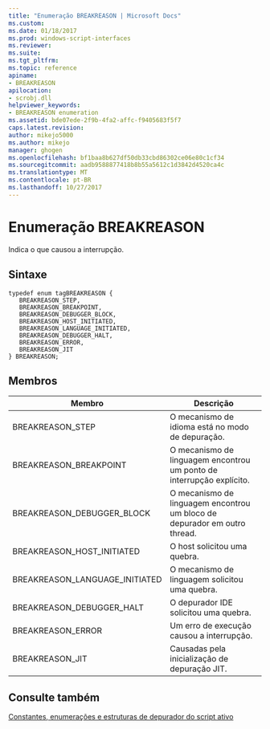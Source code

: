```yaml
---
title: "Enumeração BREAKREASON | Microsoft Docs"
ms.custom: 
ms.date: 01/18/2017
ms.prod: windows-script-interfaces
ms.reviewer: 
ms.suite: 
ms.tgt_pltfrm: 
ms.topic: reference
apiname:
- BREAKREASON
apilocation:
- scrobj.dll
helpviewer_keywords:
- BREAKREASON enumeration
ms.assetid: bde07ede-2f9b-4fa2-affc-f9405683f5f7
caps.latest.revision: 
author: mikejo5000
ms.author: mikejo
manager: ghogen
ms.openlocfilehash: bf1baa8b627df50db33cbd86302ce06e80c1cf34
ms.sourcegitcommit: aadb9588877418b8b55a5612c1d3842d4520ca4c
ms.translationtype: MT
ms.contentlocale: pt-BR
ms.lasthandoff: 10/27/2017
---
```

# <a name="breakreason-enumeration"></a>Enumeração BREAKREASON
Indica o que causou a interrupção.  
  
## <a name="syntax"></a>Sintaxe  
  
```  
typedef enum tagBREAKREASON {  
   BREAKREASON_STEP,  
   BREAKREASON_BREAKPOINT,  
   BREAKREASON_DEBUGGER_BLOCK,  
   BREAKREASON_HOST_INITIATED,  
   BREAKREASON_LANGUAGE_INITIATED,  
   BREAKREASON_DEBUGGER_HALT,  
   BREAKREASON_ERROR,  
   BREAKREASON_JIT  
} BREAKREASON;  
```  
  
## <a name="members"></a>Membros  
  
|Membro|Descrição|  
|------------|-----------------|  
|BREAKREASON_STEP|O mecanismo de idioma está no modo de depuração.|  
|BREAKREASON_BREAKPOINT|O mecanismo de linguagem encontrou um ponto de interrupção explícito.|  
|BREAKREASON_DEBUGGER_BLOCK|O mecanismo de linguagem encontrou um bloco de depurador em outro thread.|  
|BREAKREASON_HOST_INITIATED|O host solicitou uma quebra.|  
|BREAKREASON_LANGUAGE_INITIATED|O mecanismo de linguagem solicitou uma quebra.|  
|BREAKREASON_DEBUGGER_HALT|O depurador IDE solicitou uma quebra.|  
|BREAKREASON_ERROR|Um erro de execução causou a interrupção.|  
|BREAKREASON_JIT|Causadas pela inicialização de depuração JIT.|  
  
## <a name="see-also"></a>Consulte também  
 [Constantes, enumerações e estruturas de depurador do script ativo](../../winscript/reference/active-script-debugger-constants-enumerations-and-structures.md)